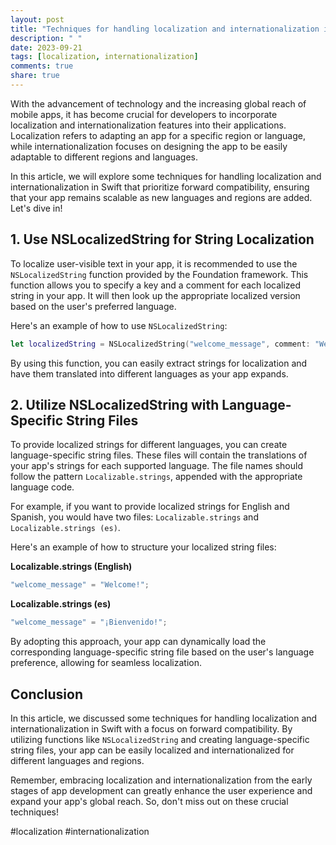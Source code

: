 ```yaml
---
layout: post
title: "Techniques for handling localization and internationalization in Swift for forward compatibility"
description: " "
date: 2023-09-21
tags: [localization, internationalization]
comments: true
share: true
---
```


With the advancement of technology and the increasing global reach of mobile apps, it has become crucial for developers to incorporate localization and internationalization features into their applications. Localization refers to adapting an app for a specific region or language, while internationalization focuses on designing the app to be easily adaptable to different regions and languages.

In this article, we will explore some techniques for handling localization and internationalization in Swift that prioritize forward compatibility, ensuring that your app remains scalable as new languages and regions are added. Let's dive in!

## 1. Use NSLocalizedString for String Localization

To localize user-visible text in your app, it is recommended to use the `NSLocalizedString` function provided by the Foundation framework. This function allows you to specify a key and a comment for each localized string in your app. It will then look up the appropriate localized version based on the user's preferred language.

Here's an example of how to use `NSLocalizedString`:

```swift
let localizedString = NSLocalizedString("welcome_message", comment: "Welcome message")
```

By using this function, you can easily extract strings for localization and have them translated into different languages as your app expands.

## 2. Utilize NSLocalizedString with Language-Specific String Files

To provide localized strings for different languages, you can create language-specific string files. These files will contain the translations of your app's strings for each supported language. The file names should follow the pattern `Localizable.strings`, appended with the appropriate language code.

For example, if you want to provide localized strings for English and Spanish, you would have two files: `Localizable.strings` and `Localizable.strings (es)`.

Here's an example of how to structure your localized string files:

**Localizable.strings (English)**

```swift
"welcome_message" = "Welcome!";
```

**Localizable.strings (es)**

```swift
"welcome_message" = "¡Bienvenido!";
```

By adopting this approach, your app can dynamically load the corresponding language-specific string file based on the user's language preference, allowing for seamless localization.

## Conclusion

In this article, we discussed some techniques for handling localization and internationalization in Swift with a focus on forward compatibility. By utilizing functions like `NSLocalizedString` and creating language-specific string files, your app can be easily localized and internationalized for different languages and regions.

Remember, embracing localization and internationalization from the early stages of app development can greatly enhance the user experience and expand your app's global reach. So, don't miss out on these crucial techniques!

#localization #internationalization